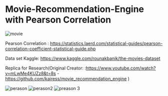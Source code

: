 # Movie-Recommendation-Engine with Pearson Correlation

![movie](https://user-images.githubusercontent.com/25238652/120999620-4d570c80-c7c4-11eb-8cca-fa232451b413.PNG)


Pearson Correlation : https://statistics.laerd.com/statistical-guides/pearson-correlation-coefficient-statistical-guide.php


Data set Kaggle: https://www.kaggle.com/rounakbanik/the-movies-dataset

Replica for Research(Original Creator: :https://www.youtube.com/watch?v=mLwMe4KUZz8&t=8s - https://github.com/kairess/movie_recommendation_engine )

![perason](https://user-images.githubusercontent.com/25238652/121486885-8681bd80-ca0c-11eb-8352-4108343b0196.JPG)
![perason2](https://user-images.githubusercontent.com/25238652/121486890-87b2ea80-ca0c-11eb-93ae-f6128ba4f114.JPG)
![preason 3](https://user-images.githubusercontent.com/25238652/121486897-897cae00-ca0c-11eb-9a6a-9990cf633f53.JPG)

